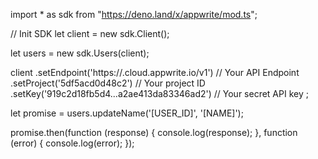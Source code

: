 import * as sdk from "https://deno.land/x/appwrite/mod.ts";

// Init SDK
let client = new sdk.Client();

let users = new sdk.Users(client);

client
    .setEndpoint('https://<REGION>.cloud.appwrite.io/v1') // Your API Endpoint
    .setProject('5df5acd0d48c2') // Your project ID
    .setKey('919c2d18fb5d4...a2ae413da83346ad2') // Your secret API key
;


let promise = users.updateName('[USER_ID]', '[NAME]');

promise.then(function (response) {
    console.log(response);
}, function (error) {
    console.log(error);
});